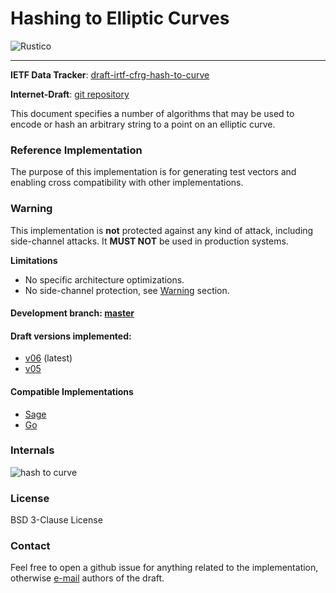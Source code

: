 # Hashing to Elliptic Curves

![Rustico](https://github.com/armfazh/h2c-rust-ref/workflows/Rustico/badge.svg)

---

**IETF Data Tracker**: [draft-irtf-cfrg-hash-to-curve](https://datatracker.ietf.org/doc/draft-irtf-cfrg-hash-to-curve)

**Internet-Draft**: [git repository](https://github.com/cfrg/draft-irtf-cfrg-hash-to-curve)

This document specifies a number of algorithms that may be used to encode or hash an arbitrary string to a point on an elliptic curve.

### Reference Implementation

The purpose of this implementation is for generating test vectors and enabling cross compatibility with other implementations.

### Warning

This implementation is **not** protected against any kind of attack,
including side-channel attacks. It **MUST NOT** be used in production systems.

**Limitations**
-   No specific architecture optimizations.
-   No side-channel protection, see [Warning](#Warning) section.

#### Development branch: [master](https://github.com/armfazh/h2c-go-ref/tree/master)

#### Draft versions implemented:
 -   [v06](https://github.com/armfazh/h2c-rust-ref/tree/v6.0.0) (latest)
 -   [v05](https://github.com/armfazh/h2c-rust-ref/tree/v5.0.0)

#### Compatible Implementations
 -   [Sage](https://github.com/cfrg/draft-irtf-cfrg-hash-to-curve/tree/master/poc)
 -   [Go](https://github.com/armfazh/h2c-go-ref)

### Internals

![hash to curve](https://github.com/cfrg/draft-irtf-cfrg-hash-to-curve/blob/master/drawings/diag.png)

### License

BSD 3-Clause License

### Contact

Feel free to open a github issue for anything related to the implementation, otherwise [e-mail](draft-irtf-cfrg-hash-to-curve@ietf.org) authors of the draft.
